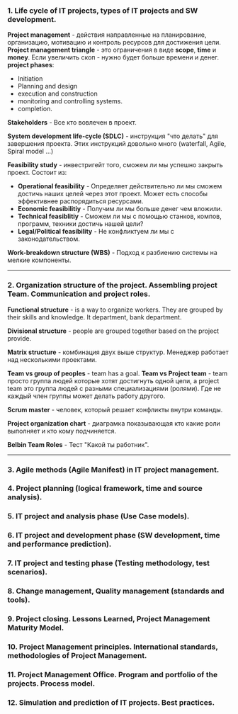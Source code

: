 ### 1.	Life cycle of IT projects, types of IT projects and SW development.
**Project management** - действия направленные на планирование, организацию, мотивацию и контроль ресурсов для достижения цели.<br>
**Project management triangle** - это ограничения в виде **scope**, **time** и **money**. Если увеличить скоп - нужно будет больше времени и денег.
**project phases**:
- Initiation
- Planning and design
- execution and construction
- monitoring and controlling systems.
- completion.<br>

**Stakeholders** - Все кто вовлечен в проект.

**System development life-cycle (SDLC)** - инструкция "что делать" для завершения проекта. Этих инструкций довольно много (waterfall, Agile, Spiral model ...)

**Feasibility study** - инвестригейт того, сможем ли мы успешно закрыть проект. Состоит из:
- **Operational feasibility** - Определяет действительно ли мы сможем достичь наших целей через этот проект. Может есть способы эффективнее распорядиться ресурсами.
- **Economic feasibilitiy** - Получим ли мы больше денег чем вложили.
- **Technical feasiblitiy** - Сможем ли мы с помощью станков, компов, программ, техники достичь нашей цели?
- **Legal/Political feasibility** - Не конфликтуем ли мы с законодательством.

**Work-breakdown structure (WBS)** - Подход к разбиению системы на мелкие компоненты.




***
### 2.	Organization structure of the project. Assembling project Team. Communication and project roles.

**Functional structure** - is a way to organize workers. They are grouped by their skills and knowledge. It department, bank department.

**Divisional structure** - people are grouped together based on the project provide.

**Matrix structure** - комбинация двух выше структур. Менеджер работает над несколькими проектами.

**Team vs group of peoples** - team has a goal.
**Team vs Project team** - team просто группа людей которые хотят достигнуть одной цели, а project team это группа людей с разными специализациями (ролями). Где не каждый член группы может делать работу другого.

**Scrum master** - человек, который решает конфликты внутри команды.

**Project organization chart** - диаграмка показывающая кто какие роли выполняет и кто кому подчиняется.

**Belbin Team Roles** - Тест "Какой ты работник".
***

### 3.	Agile methods (Agile Manifest) in IT project management.
### 4.	Project planning (logical framework, time and source analysis).
### 5.	IT project and analysis phase (Use Case models).
### 6.	IT project and development phase (SW development, time and performance prediction).
### 7.	IT project and testing phase (Testing methodology, test scenarios).
### 8.	Change management, Quality management (standards and tools). 
### 9.	Project closing. Lessons Learned, Project Management Maturity Model.
### 10.	Project Management principles. International standards, methodologies of Project Management.
### 11.	Project Management Office. Program and portfolio of the projects. Process model.
### 12.	Simulation and prediction of IT projects. Best practices.
